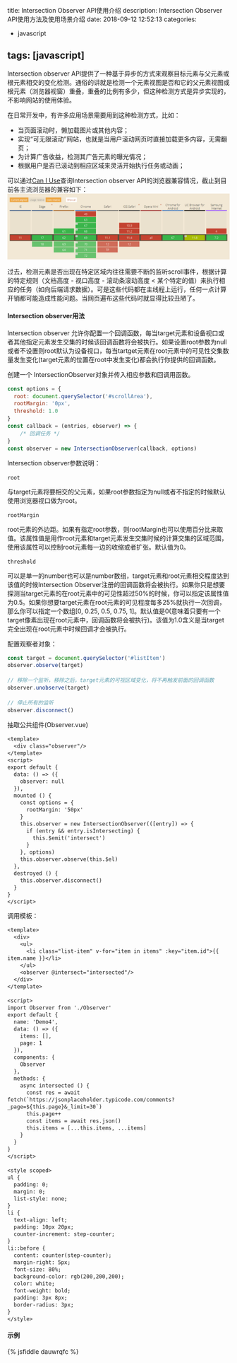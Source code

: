 title: Intersection Observer API使用介绍
description: Intersection Observer API使用方法及使用场景介绍
date: 2018-09-12 12:52:13
categories:
- javascript

tags: [javascript]
---
Intersection observer API提供了一种基于异步的方式来观察目标元素与父元素或根元素相交的变化检测。<!-- more -->通俗的讲就是检测一个元素视图是否和它的父元素视图或根元素（浏览器视窗）重叠，重叠的比例有多少，但这种检测方式是异步实现的，不影响网站的使用体验。

在日常开发中，有许多应用场景需要用到这种检测方式，比如：
+ 当页面滚动时，懒加载图片或其他内容；
+ 实现“可无限滚动”网站，也就是当用户滚动网页时直接加载更多内容，无需翻页；
+ 为计算广告收益，检测其广告元素的曝光情况；
+ 根据用户是否已滚动到相应区域来灵活开始执行任务或动画；

可以通过[Can I Use](https://caniuse.com/#search=intersection)查询Intersection observer API的浏览器兼容情况，截止到目前各主流浏览器的兼容如下：
![intersection_observer_browser_support](/images/intersection_observer_browser_support.png)

过去，检测元素是否出现在特定区域内往往需要不断的监听scroll事件，根据计算的特定规则（文档高度 - 视口高度 - 滚动条滚动高度 < 某个特定的值）来执行相应的任务（如向后端请求数据）。可是这些代码都在主线程上运行，任何一点计算开销都可能造成性能问题。当网页遍布这些代码时就显得比较丑陋了。

#### Intersection observer用法
Intersection observer 允许你配置一个回调函数，每当target元素和设备视口或者其他指定元素发生交集的时候该回调函数将会被执行。如果设置root参数为null或者不设置则root默认为设备视口，每当tartget元素在root元素中的可见性交集数量发生变化(target元素的位置在root中发生变化)都会执行你提供的回调函数。

创建一个 IntersectionObserver对象并传入相应参数和回调用函数。

```javascript
const options = {
  root: document.querySelector('#scrollArea'),
  rootMargin: '0px',
  threshold: 1.0
}
const callback = (entries, observer) => {
    /* 回调任务 */
}
const observer = new IntersectionObserver(callback, options)
```

Intersection observer参数说明：

`root`

与target元素将要相交的父元素，如果root参数指定为null或者不指定的时候默认使用浏览器视口做为root。

`rootMargin`

root元素的外边距。如果有指定root参数，则rootMargin也可以使用百分比来取值。该属性值是用作root元素和target元素发生交集时候的计算交集的区域范围，使用该属性可以控制root元素每一边的收缩或者扩张。默认值为0。

`threshold`

可以是单一的number也可以是number数组，target元素和root元素相交程度达到该值的时候Intersection Observer注册的回调函数将会被执行。如果你只是想要探测当target元素的在root元素中的可见性超过50%的时候，你可以指定该属性值为0.5。如果你想要target元素在root元素的可见程度每多25%就执行一次回调，那么你可以指定一个数组[0, 0.25, 0.5, 0.75, 1]。默认值是0(意味着只要有一个target像素出现在root元素中，回调函数将会被执行)。该值为1.0含义是当target完全出现在root元素中时候回调才会被执行。

配置观察者对象：

```javascript
const target = document.querySelector('#listItem')
observer.observe(target)

// 移除一个监听，移除之后，target元素的可视区域变化，将不再触发前面的回调函数
observer.unobserve(target)

// 停止所有的监听
observer.disconnect()
```

抽取公共组件(Observer.vue)

```vue
<template>
  <div class="observer"/>
</template>
<script>
export default {
  data: () => ({
    observer: null
  }),
  mounted () {
    const options = {
      rootMargin: '50px'
    }
    this.observer = new IntersectionObserver(([entry]) => {
      if (entry && entry.isIntersecting) {
        this.$emit('intersect')
      }
    }, options)
    this.observer.observe(this.$el)
  },
  destroyed () {
    this.observer.disconnect()
  }
}
</script>
```

调用模板：

```vue
<template>
  <div>
    <ul>
      <li class="list-item" v-for="item in items" :key="item.id">{{ item.name }}</li>
    </ul>
    <observer @intersect="intersected"/>
  </div>
</template>

<script>
import Observer from './Observer'
export default {
  name: 'Demo4',
  data: () => ({
    items: [],
    page: 1
  }),
  components: {
    Observer
  },
  methods: {
    async intersected () {
      const res = await fetch(`https://jsonplaceholder.typicode.com/comments?_page=${this.page}&_limit=30`)
      this.page++
      const items = await res.json()
      this.items = [...this.items, ...items]
    }
  }
}
</script>

<style scoped>
ul {
  padding: 0;
  margin: 0;
  list-style: none;
}
li {
  text-align: left;
  padding: 10px 20px;
  counter-increment: step-counter;
}
li::before {
  content: counter(step-counter);
  margin-right: 5px;
  font-size: 80%;
  background-color: rgb(200,200,200);
  color: white;
  font-weight: bold;
  padding: 3px 8px;
  border-radius: 3px;
}
</style>
```

#### 示例

{% jsfiddle dauwrqfc %}
